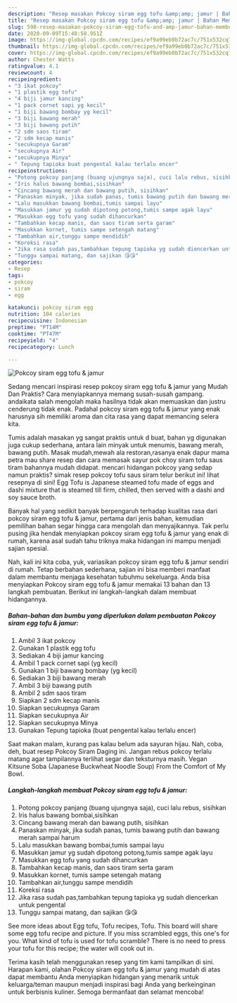 ```yaml
---
description: "Resep masakan Pokcoy siram egg tofu &amp;amp; jamur | Bahan Membuat Pokcoy siram egg tofu &amp;amp; jamur Yang Mudah Dan Praktis"
title: "Resep masakan Pokcoy siram egg tofu &amp;amp; jamur | Bahan Membuat Pokcoy siram egg tofu &amp;amp; jamur Yang Mudah Dan Praktis"
slug: 598-resep-masakan-pokcoy-siram-egg-tofu-and-amp-jamur-bahan-membuat-pokcoy-siram-egg-tofu-and-amp-jamur-yang-mudah-dan-praktis
date: 2020-09-09T15:48:58.951Z
image: https://img-global.cpcdn.com/recipes/ef9a99eb0b72ac7c/751x532cq70/pokcoy-siram-egg-tofu-jamur-foto-resep-utama.jpg
thumbnail: https://img-global.cpcdn.com/recipes/ef9a99eb0b72ac7c/751x532cq70/pokcoy-siram-egg-tofu-jamur-foto-resep-utama.jpg
cover: https://img-global.cpcdn.com/recipes/ef9a99eb0b72ac7c/751x532cq70/pokcoy-siram-egg-tofu-jamur-foto-resep-utama.jpg
author: Chester Watts
ratingvalue: 4.1
reviewcount: 4
recipeingredient:
- "3 ikat pokcoy"
- "1 plastik egg tofu"
- "4 biji jamur kancing"
- "1 pack cornet sapi yg kecil"
- "1 biji bawang bombay yg kecil"
- "3 biji bawang merah"
- "3 biji bawang putih"
- "2 sdm saos tiram"
- "2 sdm kecap manis"
- "secukupnya Garam"
- "secukupnya Air"
- "secukupnya Minya"
- " Tepung tapioka buat pengental kalau terlalu encer"
recipeinstructions:
- "Potong pokcoy panjang (buang ujungnya saja), cuci lalu rebus, sisihkan"
- "Iris halus bawang bombai,sisihkan"
- "Cincang bawang merah dan bawang putih, sisihkan"
- "Panaskan minyak, jika sudah panas, tumis bawang putih dan bawang merah sampai harum"
- "Lalu masukkan bawang bombai,tumis sampai layu"
- "Masukkan jamur yg sudah dipotong potong,tumis sampe agak layu"
- "Masukkan egg tofu yang sudah dihancurkan"
- "Tambahkan kecap manis, dan saos tiram serta garam"
- "Masukkan kornet, tumis sampe setengah matang"
- "Tambahkan air,tunggu sampe mendidih"
- "Koreksi rasa"
- "Jika rasa sudah pas,tambahkan tepung tapioka yg sudah diencerkan untuk pengental"
- "Tunggu sampai matang, dan sajikan 😘😘"
categories:
- Resep
tags:
- pokcoy
- siram
- egg

katakunci: pokcoy siram egg 
nutrition: 104 calories
recipecuisine: Indonesian
preptime: "PT14M"
cooktime: "PT47M"
recipeyield: "4"
recipecategory: Lunch

---
```



![Pokcoy siram egg tofu &amp; jamur](https://img-global.cpcdn.com/recipes/ef9a99eb0b72ac7c/751x532cq70/pokcoy-siram-egg-tofu-jamur-foto-resep-utama.jpg)

Sedang mencari inspirasi resep pokcoy siram egg tofu &amp; jamur yang Mudah Dan Praktis? Cara menyiapkannya memang susah-susah gampang. andaikata salah mengolah maka hasilnya tidak akan memuaskan dan justru cenderung tidak enak. Padahal pokcoy siram egg tofu &amp; jamur yang enak harusnya sih memiliki aroma dan cita rasa yang dapat memancing selera kita.

Tumis adalah masakan yg sangat praktis untuk d buat, bahan yg digunakan juga cukup sederhana, antara lain minyak untuk menumis, bawang merah, bawang putih. Masak mudah,mewah ala restoran,rasanya enak dapur mama petra mau share resep dan cara memasak sayur pok choy siram tofu saus tiram bahannya mudah didapat. mencari hidangan pokcoy yang sedap namun praktis? simak resep pokcoy tofu saus siram telur berikut ini! lihat resepnya di sini! Egg Tofu is Japanese steamed tofu made of eggs and dashi mixture that is steamed till firm, chilled, then served with a dashi and soy sauce broth.

Banyak hal yang sedikit banyak berpengaruh terhadap kualitas rasa dari pokcoy siram egg tofu &amp; jamur, pertama dari jenis bahan, kemudian pemilihan bahan segar hingga cara mengolah dan menyajikannya. Tak perlu pusing jika hendak menyiapkan pokcoy siram egg tofu &amp; jamur yang enak di rumah, karena asal sudah tahu triknya maka hidangan ini mampu menjadi sajian spesial.


Nah, kali ini kita coba, yuk, variasikan pokcoy siram egg tofu &amp; jamur sendiri di rumah. Tetap berbahan sederhana, sajian ini bisa memberi manfaat dalam membantu menjaga kesehatan tubuhmu sekeluarga. Anda bisa menyiapkan Pokcoy siram egg tofu &amp; jamur memakai 13 bahan dan 13 langkah pembuatan. Berikut ini langkah-langkah dalam membuat hidangannya.

<!--inarticleads1-->

##### Bahan-bahan dan bumbu yang diperlukan dalam pembuatan Pokcoy siram egg tofu &amp; jamur:

1. Ambil 3 ikat pokcoy
1. Gunakan 1 plastik egg tofu
1. Sediakan 4 biji jamur kancing
1. Ambil 1 pack cornet sapi (yg kecil)
1. Gunakan 1 biji bawang bombay (yg kecil)
1. Sediakan 3 biji bawang merah
1. Ambil 3 biji bawang putih
1. Ambil 2 sdm saos tiram
1. Siapkan 2 sdm kecap manis
1. Siapkan secukupnya Garam
1. Siapkan secukupnya Air
1. Siapkan secukupnya Minya
1. Gunakan  Tepung tapioka (buat pengental kalau terlalu encer)


Saat makan malam, kurang pas kalau belum ada sayuran hijau. Nah, coba, deh, buat resep Pokcoy Siram Daging ini. Jangan rebus pokcoy terlalu matang agar tampilannya terlihat segar dan teksturnya masih. Vegan Kitsune Soba (Japanese Buckwheat Noodle Soup) From the Comfort of My Bowl. 

<!--inarticleads2-->

##### Langkah-langkah membuat Pokcoy siram egg tofu &amp; jamur:

1. Potong pokcoy panjang (buang ujungnya saja), cuci lalu rebus, sisihkan
1. Iris halus bawang bombai,sisihkan
1. Cincang bawang merah dan bawang putih, sisihkan
1. Panaskan minyak, jika sudah panas, tumis bawang putih dan bawang merah sampai harum
1. Lalu masukkan bawang bombai,tumis sampai layu
1. Masukkan jamur yg sudah dipotong potong,tumis sampe agak layu
1. Masukkan egg tofu yang sudah dihancurkan
1. Tambahkan kecap manis, dan saos tiram serta garam
1. Masukkan kornet, tumis sampe setengah matang
1. Tambahkan air,tunggu sampe mendidih
1. Koreksi rasa
1. Jika rasa sudah pas,tambahkan tepung tapioka yg sudah diencerkan untuk pengental
1. Tunggu sampai matang, dan sajikan 😘😘


See more ideas about Egg tofu, Tofu recipes, Tofu. This board will share some egg tofu recipe and picture. If you miss scrambled eggs, this one&#39;s for you. What kind of tofu is used for tofu scramble? There is no need to press your tofu for this recipe; the water will cook out in. 

Terima kasih telah menggunakan resep yang tim kami tampilkan di sini. Harapan kami, olahan Pokcoy siram egg tofu &amp; jamur yang mudah di atas dapat membantu Anda menyiapkan hidangan yang menarik untuk keluarga/teman maupun menjadi inspirasi bagi Anda yang berkeinginan untuk berbisnis kuliner. Semoga bermanfaat dan selamat mencoba!
